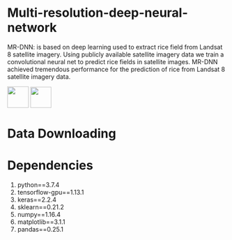 # Multi-resolution-deep-neural-network
MR-DNN: is based on deep learning used to extract rice field from Landsat 8 satellite imagery. Using publicly available satellite imagery data we train a convolutional neural net to predict rice fields in satellite images. MR-DNN achieved tremendous performance for the prediction of rice from Landsat 8 satellite imagery data.


<img src= "https://user-images.githubusercontent.com/32522237/128299362-2e3a4403-793e-4a52-a503-5f59a40c1ee7.JPG" width= "49"> 
<img src= "https://user-images.githubusercontent.com/32522237/128299366-597380aa-6e88-493b-90c6-ed9584818c10.jpg" width = "48">


# Data Downloading



# Dependencies
1) python==3.7.4
2) tensorflow-gpu==1.13.1
3) keras==2.2.4
4) sklearn==0.21.2
5) numpy==1.16.4
6) matplotlib==3.1.1
7) pandas==0.25.1


